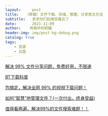 ```yaml
---
layout:     post
title:   （转载）文件下载、存储、管理、分享常见方法
subtitle:   求求你们别用百毒云了
date:       2021-11-09
author:    奔跑中的奶酪
header-img: img/post-bg-debug.png
catalog: true
tags:
    - 资源
    - 云盘
---
```


<a href="https://mp.weixin.qq.com/s/FpQxuVZpOmd_KvUd4kSuqQ" target="_blank">解决 99% 文件分享问题，免费好用，不限速</a>

<a href="https://mp.weixin.qq.com/s/N3OVqbP4f6sowdgKTisl8g" target="_blank">BT下载科普</a>

<a href="https://mp.weixin.qq.com/s/bJi3nk4h4rhnJS3Ji9EHTQ" target="_blank">包搞定，解决全网 99% 的视频下载问题！</a>

<a href="https://mp.weixin.qq.com/s/EXo1ZoIFokE7ZQPSgSpv4A" target="_blank">如何“智慧”地管理文件？(一次付出，终身受益)</a>

<a href="https://mp.weixin.qq.com/s/g2FW3mK2XoC_I06KM6sUpQ" target="_blank">值得看两遍，解决99%的文件搜索难题！！</a>